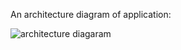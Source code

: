 An architecture diagram of application:

![architecture diagaram](https://user-images.githubusercontent.com/71631447/207440494-fb2ce5c2-8dfb-4551-a4b6-9aefc2518e19.png)

